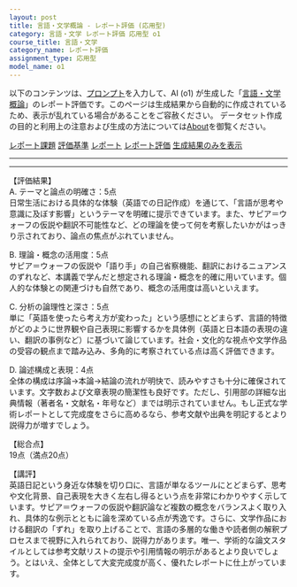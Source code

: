 ```yaml
---
layout: post
title: 言語・文学概論 - レポート評価 (応用型)
category: 言語・文学 レポート評価 応用型 o1
course_title: 言語・文学
category_name: レポート評価
assignment_type: 応用型
model_name: o1
---
```


以下のコンテンツは、[プロンプト](https://github.com/takedatoshiyuki/synthetic_assignments/tree/main/generated/言語・文学/o1/prompt_レポート評価-応用型.md)を入力して、AI (o1) が生成した「[言語・文学概論](/contents/言語・文学/)」のレポート評価です。このページは生成結果から自動的に作成されているため、表示が乱れている場合があることをご容赦ください。
データセット作成の目的と利用上の注意および生成の方法については[About](/About)を御覧ください。

[レポート課題](../レポート課題-応用型)
[評価基準](../評価基準-応用型)
[レポート](../レポート-応用型)
[レポート評価](../レポート評価-応用型)
[生成結果のみを表示](https://github.com/takedatoshiyuki/synthetic_assignments/tree/main/generated/言語・文学/o1/レポート評価-応用型.md)
  

***
***
  
【評価結果】  
A. テーマと論点の明確さ：5点  
日常生活における具体的な体験（英語での日記作成）を通じて、「言語が思考や意識に及ぼす影響」というテーマを明確に提示できています。また、サピア＝ウォーフの仮説や翻訳不可能性など、どの理論を使って何を考察したいかがはっきり示されており、論点の焦点がぶれていません。

B. 理論・概念の活用度：5点  
サピア＝ウォーフの仮説や「語り手」の自己省察機能、翻訳におけるニュアンスのずれなど、本講義で学んだと想定される理論・概念を的確に用いています。個人的な体験との関連づけも自然であり、概念の活用度は高いといえます。

C. 分析の論理性と深さ：5点  
単に「英語を使ったら考え方が変わった」という感想にとどまらず、言語的特徴がどのように世界観や自己表現に影響するかを具体例（英語と日本語の表現の違い、翻訳の事例など）に基づいて論じています。社会・文化的な視点や文学作品の受容の観点まで踏み込み、多角的に考察されている点は高く評価できます。

D. 論述構成と表現：4点  
全体の構成は序論→本論→結論の流れが明快で、読みやすさも十分に確保されています。文字数および文章表現の簡潔性も良好です。ただし、引用部の詳細な出典情報（著者名・文献名・年号など）までは明示されていません。もし正式な学術レポートとして完成度をさらに高めるなら、参考文献や出典を明記するとより説得力が増すでしょう。

【総合点】  
19点（満点20点）

【講評】  
英語日記という身近な体験を切り口に、言語が単なるツールにとどまらず、思考や文化背景、自己表現を大きく左右し得るという点を非常にわかりやすく示しています。サピア＝ウォーフの仮説や翻訳論など複数の概念をバランスよく取り入れ、具体的な例示とともに論を深めている点が秀逸です。さらに、文学作品における翻訳の「ずれ」を取り上げることで、言語の多層的な働きや読者側の解釈プロセスまで視野に入れられており、説得力があります。唯一、学術的な論文スタイルとしては参考文献リストの提示や引用情報の明示があるとより良いでしょう。とはいえ、全体として大変完成度が高く、優れたレポートに仕上がっています。
